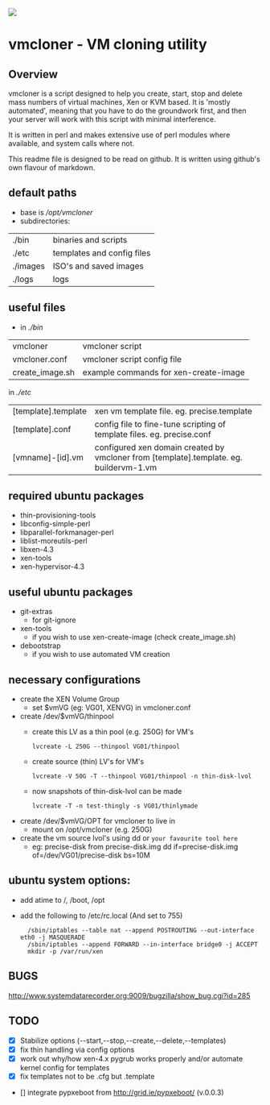 ![](https://raw.github.com/systemdatarecorder/vmcloner/master/img/vmcloner.png)

# vmcloner - VM cloning utility

## Overview

vmcloner is a script designed to help you create, start, stop and delete 
mass numbers of virtual machines, Xen or KVM based. It is 'mostly automated', 
meaning that you have to do the groundwork first, and then your server will 
work with this script with minimal interference.

It is written in perl and makes extensive use of perl modules where available, 
and system calls where not.

This readme file is designed to be read on github. It is written using 
github's own flavour of markdown.

## default paths

* base is _/opt/vmcloner_
* subdirectories:

<TABLE>
<TR>
<TD>./bin</TD><TD>binaries and scripts</TD>
</TR>
<TR>
<TD>./etc</TD><TD>templates and config files</TD>
</TR>
<TR>
<TD>./images</TD><TD>ISO's and saved images</TD>
</TR>
<TR>
<TD>./logs</TD><TD>logs</TD>
</TR>
</TABLE>

## useful files

* in _./bin_  

<TABLE>
<TR>
<TD>vmcloner</TD><TD>vmcloner script</TD>
</TR>
<TR>
<TD>vmcloner.conf</TD><TD>vmcloner script config file</TD>
</TR>
<TR>
<TD>create_image.sh</TD><TD>example commands for xen-create-image</TD>
</TR>
</TABLE>

in _./etc_

<TABLE>
<TR>
<TD>[template].template</TD><TD>xen vm template file. eg. precise.template</TD>
</TR>
<TR>
<TD>[template].conf</TD><TD>config file to fine-tune scripting of template files. eg. precise.conf</TD>
</TR>
<TR>
<TD>[vmname]-[id].vm</TD><TD>configured xen domain created by vmcloner from [template].template. eg. buildervm-1.vm</TD>
</TR>
</TABLE>


## required ubuntu packages
* thin-provisioning-tools
* libconfig-simple-perl
* libparallel-forkmanager-perl
* liblist-moreutils-perl
* libxen-4.3
* xen-tools
* xen-hypervisor-4.3

## useful ubuntu packages
* git-extras
  * for git-ignore
* xen-tools
  * if you wish to use xen-create-image (check create_image.sh)
* debootstrap
  * if you wish to use automated VM creation

## necessary configurations
* create the XEN Volume Group
  * set $vmVG (eg: VG01, XENVG) in vmcloner.conf
* create /dev/$vmVG/thinpool
  * create this LV as a thin pool (e.g. 250G) for VM's

        lvcreate -L 250G --thinpool VG01/thinpool
  * create source (thin) LV's for VM's

        lvcreate -V 50G -T --thinpool VG01/thinpool -n thin-disk-lvol
  * now snapshots of thin-disk-lvol can be made

        lvcreate -T -n test-thingly -s VG01/thinlymade

* create /dev/$vmVG/OPT for vmcloner to live in
  * mount on /opt/vmcloner (e.g. 250G)
* create the vm source lvol's using dd or ```your favourite tool here```
  * eg: precise-disk from precise-disk.img
        dd if=precise-disk.img of=/dev/VG01/precise-disk bs=10M

## ubuntu system options:
* add atime to /, /boot, /opt
* add the following to /etc/rc.local (And set to 755)

        /sbin/iptables --table nat --append POSTROUTING --out-interface eth0 -j MASQUERADE  
        /sbin/iptables --append FORWARD --in-interface bridge0 -j ACCEPT  
        mkdir -p /var/run/xen  

## BUGS

http://www.systemdatarecorder.org:9009/bugzilla/show_bug.cgi?id=285

## TODO

- [x] Stabilize options (--start,--stop,--create,--delete,--templates)
- [x] fix thin handling via config options
- [x] work out why/how xen-4.x pygrub works properly and/or automate kernel config for templates
- [x] fix templates not to be .cfg but .template
- [] integrate pypxeboot from http://grid.ie/pypxeboot/ (v.0.0.3)

